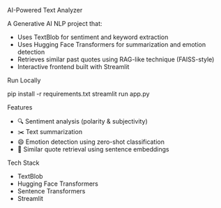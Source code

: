 AI-Powered Text Analyzer

A Generative AI NLP project that:
- Uses TextBlob for sentiment and keyword extraction
- Uses Hugging Face Transformers for summarization and emotion detection
- Retrieves similar past quotes using RAG-like technique (FAISS-style)
- Interactive frontend built with Streamlit

Run Locally

pip install -r requirements.txt
streamlit run app.py

Features
- 🔍 Sentiment analysis (polarity & subjectivity)
- ✂️ Text summarization
- 😄 Emotion detection using zero-shot classification
- 🔁 Similar quote retrieval using sentence embeddings

Tech Stack
- TextBlob
- Hugging Face Transformers
- Sentence Transformers
- Streamlit

